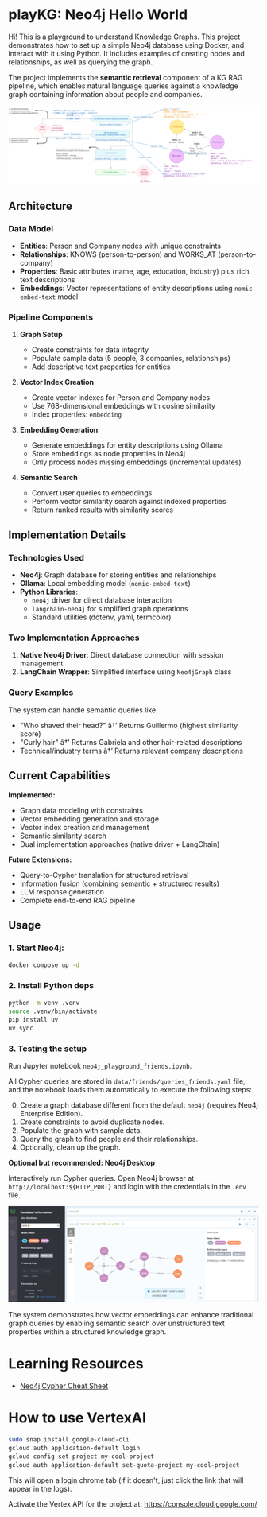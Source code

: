 # playKG: Neo4j Hello World

Hi! This is a playground to understand Knowledge Graphs. This project demonstrates how to set up a simple Neo4j database using Docker, and interact with it using Python. It includes examples of creating nodes and relationships, as well as querying the graph.

The project implements the **semantic retrieval** component of a KG RAG pipeline, which enables natural language queries against a knowledge graph containing information about people and companies.

![alt text](media/KGRAG_schema.svg)

## Architecture

### Data Model
- **Entities**: Person and Company nodes with unique constraints
- **Relationships**: KNOWS (person-to-person) and WORKS_AT (person-to-company)
- **Properties**: Basic attributes (name, age, education, industry) plus rich text descriptions
- **Embeddings**: Vector representations of entity descriptions using `nomic-embed-text` model

### Pipeline Components

1. **Graph Setup**
   - Create constraints for data integrity
   - Populate sample data (5 people, 3 companies, relationships)
   - Add descriptive text properties for entities

2. **Vector Index Creation**
   - Create vector indexes for Person and Company nodes
   - Use 768-dimensional embeddings with cosine similarity
   - Index properties: `embedding`

3. **Embedding Generation**
   - Generate embeddings for entity descriptions using Ollama
   - Store embeddings as node properties in Neo4j
   - Only process nodes missing embeddings (incremental updates)

4. **Semantic Search**
   - Convert user queries to embeddings
   - Perform vector similarity search against indexed properties
   - Return ranked results with similarity scores

## Implementation Details

### Technologies Used
- **Neo4j**: Graph database for storing entities and relationships
- **Ollama**: Local embedding model (`nomic-embed-text`)
- **Python Libraries**: 
  - `neo4j` driver for direct database interaction
  - `langchain-neo4j` for simplified graph operations
  - Standard utilities (dotenv, yaml, termcolor)

### Two Implementation Approaches
1. **Native Neo4j Driver**: Direct database connection with session management
2. **LangChain Wrapper**: Simplified interface using `Neo4jGraph` class

### Query Examples
The system can handle semantic queries like:
- "Who shaved their head?" â†’ Returns Guillermo (highest similarity score)
- "Curly hair" â†’ Returns Gabriela and other hair-related descriptions
- Technical/industry terms â†’ Returns relevant company descriptions

## Current Capabilities

**Implemented:**
- Graph data modeling with constraints
- Vector embedding generation and storage
- Vector index creation and management
- Semantic similarity search
- Dual implementation approaches (native driver + LangChain)

**Future Extensions:**
- Query-to-Cypher translation for structured retrieval
- Information fusion (combining semantic + structured results)
- LLM response generation
- Complete end-to-end RAG pipeline

## Usage

### 1. Start Neo4j:

```bash
docker compose up -d
```

### 2. Install Python deps

```bash
python -m venv .venv
source .venv/bin/activate  
pip install uv
uv sync
```

### 3. Testing the setup

Run Jupyter notebook `neo4j_playground_friends.ipynb`. 

All Cypher queries are stored in `data/friends/queries_friends.yaml` file, and the notebook loads them automatically to execute the following steps:

0. Create a graph database different from the default `neo4j` (requires Neo4j Enterprise Edition).
1. Create constraints to avoid duplicate nodes.
2. Populate the graph with sample data.
3. Query the graph to find people and their relationships.
4. Optionally, clean up the graph.


**Optional but recommended: Neo4j Desktop**

Interactively run Cypher queries. Open Neo4j browser at `http://localhost:${HTTP_PORT}` and login with the credentials in the `.env` file.

![alt text](media/neo4j_desktop_screenshot.png)

The system demonstrates how vector embeddings can enhance traditional graph queries by enabling semantic search over unstructured text properties within a structured knowledge graph.

# Learning Resources

- [Neo4j Cypher Cheat Sheet](https://neo4j.com/docs/cypher-cheat-sheet/5/all/)



# How to use VertexAI

```bash
sudo snap install google-cloud-cli
gcloud auth application-default login
gcloud config set project my-cool-project
gcloud auth application-default set-quota-project my-cool-project
```

This will open a login chrome tab (if it doesn't, just click the link that will appear in the logs).

Activate the Vertex API for the project at: https://console.cloud.google.com/

